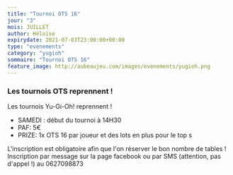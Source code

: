 ```yaml
---
title: "Tournoi OTS 16"
jour: "3"
mois: JUILLET
author: Héloïse
expirydate: 2021-07-03T23:00:00+00:00
type: "evenements"
category: "yugioh"
sommaire: "Tournoi OTS 16"
feature_image: http://aubeaujeu.com/images/evenements/yugioh.png
---
```

### Les tournois OTS reprennent !

Les tournois Yu-Gi-Oh! reprennent !

- SAMEDI :  début du tournoi à 14H30
- PAF: 5€
- PRIZE: 1x OTS 16 par joueur et des lots en plus pour le top s

L'inscription est obligatoire afin que l'on réserver le bon nombre de tables !
Inscription par message sur la page facebook ou par SMS (attention, pas d'appel !) au 0627098873
